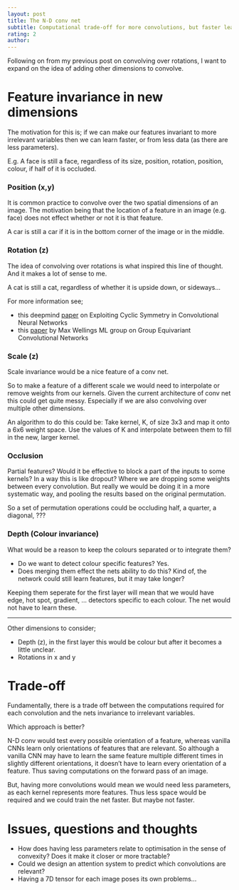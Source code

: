```yaml
---
layout: post
title: The N-D conv net
subtitle: Computational trade-off for more convolutions, but faster learning?
rating: 2
author:
---
```


Following on from my previous post on convolving over rotations, I want to expand on the idea of adding other dimensions to convolve.

# Feature invariance in new dimensions

The motivation for this is; if we can make our features invariant to more irrelevant variables then we can learn faster, or from less data (as there are less parameters). 

E.g. A face is still a face, regardless of its size, position, rotation, position, colour, if half of it is occluded.

### Position (x,y)

It is common practice to convolve over the two spatial dimensions of an image. The motivation being that the location of a feature in an image (e.g. face) does not effect whether or not it is that feature. 

A car is still a car if it is in the bottom corner of the image or in the middle.

### Rotation (z)

The idea of convolving over rotations is what inspired this line of thought. And it makes a lot of sense to me. 

A cat is still a cat, regardless of whether it is upside down, or sideways...

For more information see;

* this deepmind [paper](http://arxiv.org/pdf/1602.02660.pdf) on Exploiting Cyclic Symmetry in Convolutional Neural Networks
* this [paper](http://arxiv.org/abs/1602.07576) by Max Wellings ML group on Group Equivariant Convolutional Networks

### Scale (z)

Scale invariance would be a nice feature of a conv net.

So to make a feature of a different scale we would need to interpolate or remove weights from our kernels. Given the current architecture of conv net this could get quite messy. Especially if we are also convolving over multiple other dimensions.

An algorithm to do this could be: 
Take kernel, K, of size 3x3 and map it onto a 6x6 weight space. Use the values of K and interpolate between them to fill in the new, larger kernel.


### Occlusion

Partial features? Would it be effective to block a part of the inputs to some kernels? In a way this is like dropout? Where we are dropping some weights between every convolution. But really we would be doing it in a more systematic way, and pooling the results based on the original permutation.

So a set of permutation operations could be occluding half, a quarter, a diagonal, ???

### Depth (Colour invariance)

What would be a reason to keep the colours separated or to integrate them?

* Do we want to detect colour specific features? Yes.
* Does merging them effect the nets ability to do this? Kind of, the network could still learn features, but it may take longer?

Keeping them seperate for the first layer will mean that we would have edge, hot spot, gradient, ... detectors specific to each colour. The net would not have to learn these.

*****

Other dimensions to consider;

* Depth (z), in the first layer this would be colour but after it becomes a little unclear.
* Rotations in x and y


# Trade-off

Fundamentally, there is a trade off between the computations required for each convolution and the nets invariance to irrelevant variables.

Which approach is better?  

N-D conv would test every possible orientation of a feature, whereas vanilla CNNs learn only orientations of features that are relevant. So although a vanilla CNN may have to learn the same feature multiple different times in slightly different orientations, it doesn’t have to learn every orientation of a feature. Thus saving computations on the forward pass of an image.

But, having more convolutions would mean we would need less parameters, as each kernel represents more features. Thus less space would be required and we could train the net faster. But maybe not faster.

# Issues, questions and thoughts

* How does having less parameters relate to optimisation in the sense of convexity? Does it make it closer or more tractable?
* Could we design an attention system to predict which convolutions are relevant?
* Having a 7D tensor for each image poses its own problems...